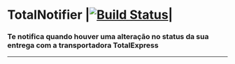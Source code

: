 # TotalNotifier |[![Build Status](https://travis-ci.com/iLuiizUHD/totalTrackerNotifyer.svg?branch=master)](https://travis-ci.com/iLuiizUHD/totalTrackerNotifyer)|
### Te notifica quando houver uma alteração no status da sua entrega com a transportadora TotalExpress
---
## 
